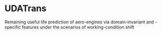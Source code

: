 # UDATrans
Remaining useful life prediction of aero-engines via domain-invariant and -specific features under the scenarios of working-condition shift
